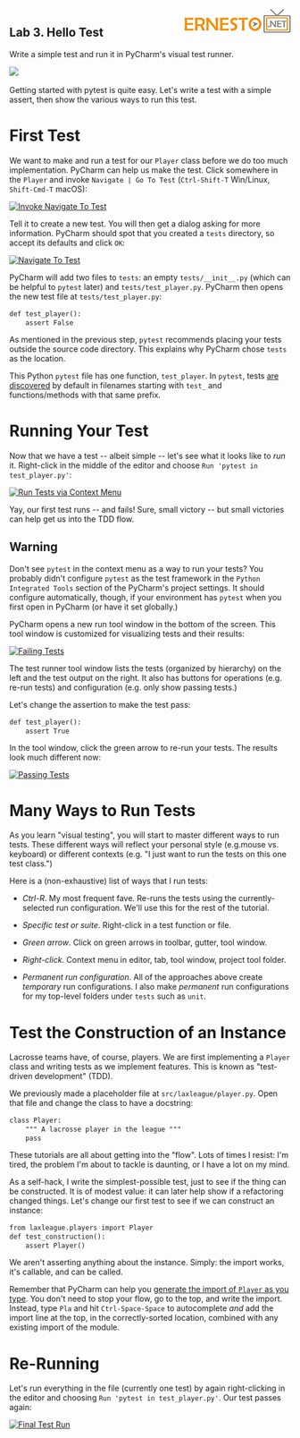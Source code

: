 
<img align="right" src="../logo.png">

Lab 3. Hello Test
----------------------------

Write a simple test and run it in PyCharm's visual test runner.

[![](https://img.youtube.com/vi/I1ssiDEa2S4/0.jpg)](https://www.youtube.com/watch?v=I1ssiDEa2S4)


Getting started with pytest is quite easy. Let's write a test with a
simple assert, then show the various ways to run this test.

First Test
==========

We want to make and run a test for our `Player` class before we do too
much implementation. PyCharm can help us make the test. Click somewhere
in the `Player` and invoke `Navigate | Go To Test` (`Ctrl-Shift-T`
Win/Linux, `Shift-Cmd-T` macOS):

[![Invoke Navigate To
Test](./images/invoke_navigate_to_test.png "Invoke Navigate To Test")](./images/invoke_navigate_to_test.png)

Tell it to create a new test. You will then get a dialog asking for more
information. PyCharm should spot that you created a `tests` directory,
so accept its defaults and click `OK`:

[![Navigate To
Test](./images/navigate_to_test.png "Navigate To Test")](./images/navigate_to_test.png)

PyCharm will add two files to `tests`: an empty `tests/__init__.py`
(which can be helpful to `pytest` later) and `tests/test_player.py`.
PyCharm then opens the new test file at `tests/test_player.py`:

```
def test_player():
    assert False
```

As mentioned in the previous step, `pytest` recommends placing your
tests outside the source code directory. This explains why PyCharm chose
`tests` as the location.

This Python `pytest` file has one function, `test_player`. In `pytest`,
tests [are
discovered](https://docs.pytest.org/en/latest/goodpractices.html#conventions-for-python-test-discovery)
by default in filenames starting with `test_` and functions/methods with
that same prefix.

Running Your Test
=================

Now that we have a test -- albeit simple -- let's see what it looks like
to *run* it. Right-click in the middle of the editor and choose
`Run 'pytest in test_player.py'`:

[![Run Tests via Context
Menu](./images/context_menu.png "Run Tests via Context Menu")](./images/context_menu.png)

Yay, our first test runs -- and fails! Sure, small victory -- but small
victories can help get us into the TDD flow.

Warning
-------

Don't see `pytest` in the context menu as a way to run your tests? You
probably didn't configure `pytest` as the test framework in the
`Python Integrated Tools` section of the PyCharm's project settings. It
should configure automatically, though, if your environment has `pytest`
when you first open in PyCharm (or have it set globally.)

PyCharm opens a new run tool window in the bottom of the screen. This
tool window is customized for visualizing tests and their results:

[![Failing
Tests](./images/tests_tool_window_fail.png "Failing Tests")](./images/tests_tool_window_fail.png)

The test runner tool window lists the tests (organized by hierarchy) on
the left and the test output on the right. It also has buttons for
operations (e.g. re-run tests) and configuration (e.g. only show passing
tests.)

Let's change the assertion to make the test pass:

```
def test_player():
    assert True
```

In the tool window, click the green arrow to re-run your tests. The
results look much different now:

[![Passing
Tests](./images/tests_tool_window_pass.png "Passing Tests")](./images/tests_tool_window_pass.png)

Many Ways to Run Tests
======================

As you learn "visual testing", you will start to master different ways
to run tests. These different ways will reflect your personal style
(e.g.mouse vs. keyboard) or different contexts (e.g. "I just want to run
the tests on this one test class.")

Here is a (non-exhaustive) list of ways that I run tests:

-   *Ctrl-R*. My most frequent fave. Re-runs the tests using the
    currently-selected run configuration. We'll use this for the rest of
    the tutorial.

-   *Specific test or suite*. Right-click in a test function or file.

-   *Green arrow*. Click on green arrows in toolbar, gutter, tool
    window.

-   *Right-click*. Context menu in editor, tab, tool window, project
    tool folder.

-   *Permanent run configuration*. All of the approaches above create
    *temporary* run configurations. I also make *permanent* run
    configurations for my top-level folders under `tests` such as
    `unit`.

Test the Construction of an Instance
====================================

Lacrosse teams have, of course, players. We are first implementing a
`Player` class and writing tests as we implement features. This is known
as "test-driven development" (TDD).

We previously made a placeholder file at `src/laxleague/player.py`. Open
that file and change the class to have a docstring:

```
class Player:
    """ A lacrosse player in the league """
    pass
```

These tutorials are all about getting into the "flow". Lots of times I
resist: I'm tired, the problem I'm about to tackle is daunting, or I
have a lot on my mind.

As a self-hack, I write the simplest-possible test, just to see if the
thing can be constructed. It is of modest value: it can later help show
if a refactoring changed things. Let's change our first test to see if
we can construct an instance:

```
from laxleague.players import Player
def test_construction():
    assert Player()

```

We aren't asserting anything about the instance. Simply: the import
works, it's callable, and can be called.

Remember that PyCharm can help you [generate the import of `Player` as
you
type](https://www.jetbrains.com/pycharm/guide/tips/generate-imports-while-typing/).
You don't need to stop your flow, go to the top, and write the import.
Instead, type `Pla` and hit `Ctrl-Space-Space` to autocomplete *and* add
the import line at the top, in the correctly-sorted location, combined
with any existing import of the module.

Re-Running
==========

Let's run everything in the file (currently one test) by again
right-clicking in the editor and choosing
`Run 'pytest in test_player.py'`. Our test passes again:

[![Final Test
Run](./images/final_test_run.png "Final Test Run")](https://www.jetbrains.com/pycharm/guide/static/6e88c9f8893638cbe38c1894ec2275ad/29114/final_test_run.png)
